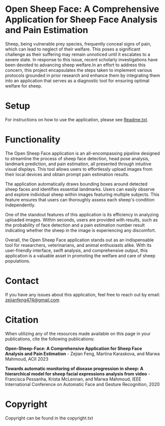 # Open Sheep Face: A Comprehensive Application for Sheep Face Analysis and Pain Estimation

Sheep, being vulnerable prey species, frequently
conceal signs of pain, which can lead to neglect of their
welfare. This poses a significant challenge as their suffering
may remain unnoticed until it escalates to a severe state. In
response to this issue, recent scholarly investigations have been
devoted to advancing sheep welfare.In an effort to address this concern, 
this project encapsulates the steps taken to implement various 
protocols grounded in prior research and
enhance them by integrating them into an application that serves
as a diagnostic tool for ensuring optimal welfare for sheep.

# Setup
For instructions on how to use the application, please see [Readme.txt](https://github.com/zejian1gla/Open_Sheep_Face/blob/master/Readme.txt).

# Functionality
The Open Sheep Face application is an all-encompassing pipeline designed to streamline the process of sheep face detection, head pose analysis, 
landmark prediction, and pain estimation, all presented through intuitive visual displays. 
This tool allows users to effortlessly upload images from their local devices and obtain prompt pain estimation results.

The application automatically draws bounding boxes around detected sheep faces and identifies essential landmarks. 
Users can easily observe and explore individual sheep within images featuring multiple subjects. 
This feature ensures that users can thoroughly assess each sheep's condition independently.

One of the standout features of this application is its efficiency in analyzing uploaded images. Within seconds, users are provided with results, 
such as the probability of face detection and a pain estimation number result indicating whether the sheep in the image is experiencing any discomfort. 

Overall, the Open Sheep Face application stands out as an indispensable tool for researchers, veterinarians, and animal enthusiasts alike. 
With its user-friendly interface, swift analysis, and comprehensive output, this application is a valuable asset in promoting the welfare 
and care of sheep populations.

# Contact
If you have any issues about this application, feel free to reach out by email: zejianfeng474@gmail.com

# Citation
When utilizing any of the resources made available on this page in your publications, 
cite the following publications:

**Open-Sheep-Face: A Comprehensive Application for Sheep Face Analysis and Pain Estimation** - Zejian Feng, Martina Karaskova, and Marwa Mahmoud,
ACII 2023 

**Towards automatic monitoring of disease progression in sheep: A hierarchical model for sheep facial expressions analysis from video** - 
Francisca Pessanha, Krista McLennan, and Marwa Mahmoud, IEEE International Conference on Automatic Face and Gesture Recognition, 2020

# Copyright
Copyright can be found in the copyright.txt



